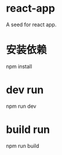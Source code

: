 # react-app
A seed for react app.

# 安装依赖
npm install

# dev run 
npm run dev

# build run
npm run build
